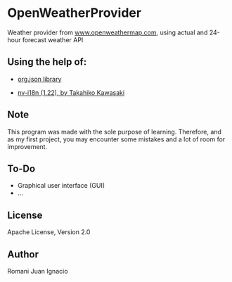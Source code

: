 # OpenWeatherProvider
Weather provider from www.openweathermap.com, using actual and 24-hour forecast weather API

## Using the help of:

- [org.json library](https://mvnrepository.com/artifact/org.json/json)

- [nv-i18n (1.22), by Takahiko Kawasaki](https://github.com/TakahikoKawasaki/nv-i18n)

## Note

This program was made with the sole purpose of learning. Therefore, and as my first project, you may encounter some mistakes and a lot of room for improvement.

## To-Do

- Graphical user interface (GUI)
- ...

## License

Apache License, Version 2.0

## Author

Romani Juan Ignacio
